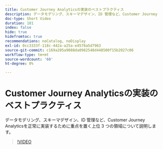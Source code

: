 ```yaml
---
title: Customer Journey Analyticsの実装のベストプラクティス
description: データモデリング、スキーマデザイン、ID 管理など、Customer Journey Analyticsを正常に実装するために重点を置く上位 3 つの領域について説明します。
doc-type: Short Video
duration: 181
index: false
hide: true
hidefromtoc: true
recommendations: noCatalog, noDisplay
exl-id: 0cc3333f-118c-442a-a25a-e4578a5d7963
source-git-commit: c169a205a9088da0982548d448500f15b2027c06
workflow-type: tm+mt
source-wordcount: '60'
ht-degree: 0%

---
```


# Customer Journey Analyticsの実装のベストプラクティス

データモデリング、スキーマデザイン、ID 管理など、Customer Journey Analyticsを正常に実装するために重点を置く上位 3 つの領域について説明します。

<!-- 62_S655_3442541_180_implementation-best-practices-for-customer-journey-analytics -->
>[!VIDEO](https://video.tv.adobe.com/v/3458337/?learn=on&enablevpops=true)
